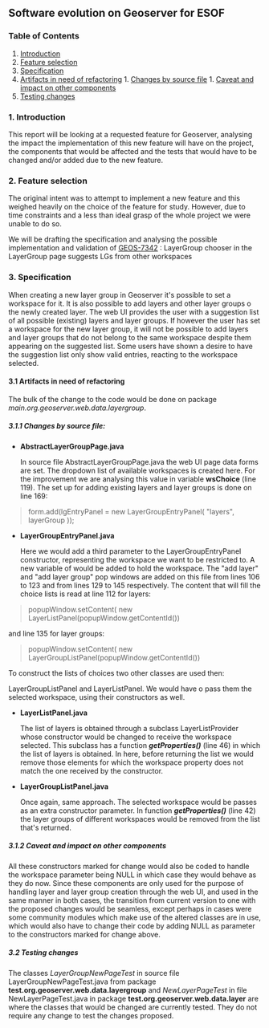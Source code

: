 ## Software evolution on Geoserver for ESOF

### Table of Contents
1. [Introduction](#intro)
1. [Feature selection](#select)
1. [Specification](#specs)
  1. [Artifacts in need of refactoring](#artifacts)
    1. [Changes by source file](#change)
    1. [Caveat and impact on other components](#caveat)
  1. [Testing changes](#test)

### <a name="intro"></a> 1. Introduction

This report will be looking at a requested feature for Geoserver, analysing the impact the implementation of this new feature will have on the project, the components that would be affected and the tests that would have to be changed and/or added due to the new feature.

### <a name="select"></a> 2. Feature selection

The original intent was to attempt to implement a new feature and this weighed heavily on the choice of the feature for study. However, due to time constraints and a less than ideal grasp of the whole project we were unable to do so.

We will be drafting the specification and analysing the possible implementation and validation of [GEOS-7342](https://osgeo-org.atlassian.net/browse/GEOS-7342) : LayerGroup chooser in the LayerGroup page suggests LGs from other workspaces

### <a name="specs"></a> 3. Specification

When creating a new layer group in Geoserver it's possible to set a workspace for it. It is also possible to add layers and other layer groups o the newly created layer. The web UI provides the user with a suggestion list of all possible (existing) layers and layer groups. If however the user has set a workspace for the new layer group, it will not be possible to add layers and layer groups that do not belong to the same workspace despite them appearing on the suggested list.
Some users have shown a desire to have the suggestion list only show valid entries, reacting to the workspace selected.

#### <a name="artifacts"></a> 3.1 Artifacts in need of refactoring

The bulk of the change to the code would be done on package _main.org.geoserver.web.data.layergroup_.

##### <a name="change"></a> 3.1.1 Changes by source file:

* __AbstractLayerGroupPage.java__

  In source file AbstractLayerGroupPage.java the web UI page data forms are set. The dropdown list of available workspaces is created here. For the improvement we are analysing this value in variable __wsChoice__ (line 119). The set up for adding existing layers and layer groups is done on line 169:
> form.add(lgEntryPanel = new LayerGroupEntryPanel( "layers", layerGroup ));

* __LayerGroupEntryPanel.java__

  Here we would add a third parameter to the LayerGroupEntryPanel constructor, representing the workspace we want to be restricted to.
A new variable of would be added to hold the workspace.
The "add layer" and "add layer group" pop windows are added on this file from lines 106 to 123 and from lines 129 to 145 respectively. The content that will fill the choice lists is read at line 112 for layers:
> popupWindow.setContent( new LayerListPanel(popupWindow.getContentId())

  and line 135 for layer groups:
> popupWindow.setContent( new LayerGroupListPanel(popupWindow.getContentId())

  To construct the lists of choices two other classes are used then:

  LayerGroupListPanel and LayerListPanel. We would have o pass them the selected workspace, using their constructors as well.

* __LayerListPanel.java__

  The list of layers is obtained through a subclass LayerListProvider whose constructor would be changed to receive the workspace selected. This subclass has a function __*getProperties()*__ (line 46) in which the list of layers is obtained. In here, before returning the list we would remove those elements for which the workspace property does not match the one received by the constructor.

* __LayerGroupListPanel.java__

  Once again, same approach. The selected workspace would be passes as an extra constructor parameter. In function __*getProperties()*__ (line 42) the layer groups of different workspaces would be removed from the list that's returned.

##### <a name="caveat"></a> 3.1.2 Caveat and impact on other components

All these constructors marked for change would also be coded to handle the workspace parameter being NULL in which case they would behave as they do now.
Since these components are only used for the purpose of handling layer and layer group creation through the web UI, and used in the same manner in both cases, the transition from current version to one with the proposed changes would be seamless, except perhaps in cases were some community modules which make use of the altered classes are in use, which would also have to change their code by adding NULL as parameter to the constructors marked for change above.

##### <a name="test"></a> 3.2 Testing changes

The classes *LayerGroupNewPageTest* in source file LayerGroupNewPageTest.java from package __test.org.geoserver.web.data.layergroup__ and *NewLayerPageTest* in file NewLayerPageTest.java in package __test.org.geoserver.web.data.layer__ are where the classes that would be changed are currently tested. They do not require any change to test the changes proposed.
